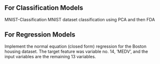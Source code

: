 For Classification Models
----
MNIST-Classification
MNIST dataset classification using PCA and then FDA


For Regression Models
----
Implement the normal equation (closed form) regression for the Boston
housing dataset. The target feature was variable no. 14, ’MEDV’, and the input variables are the remaining 13 variables.
